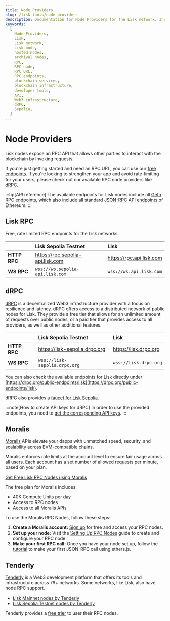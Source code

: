 ```yaml
---
title: Node Providers
slug: /lisk-tools/node-providers
description: Documentation for Node Providers for the Lisk network. Including details on their services, supported networks, and pricing plans.
keywords:
  [
    Node Providers,
    Lisk,
    Lisk network,
    Lisk node,
    hosted nodes,
    archival nodes,
    RPC,
    RPC node,
    RPC URL,
    RPC endpoints,
    blockchain services,
    blockchain infrastructure,
    developer tools,
    API,
    Web3 infrastructure,
    dRPC,
    Sepolia,
  ]
---
```


# Node Providers

Lisk nodes expose an RPC API that allows other parties to interact with the blockchain by invoking requests.

If you're just getting started and need an RPC URL, you can use our [free endpoints](#lisk-rpc).
If you're looking to strengthen your app and avoid rate-limiting for your users, please check out our available RPC node providers like [dRPC](#drpc).

:::tip[API reference]
The available endpoints for Lisk nodes include all [Geth RPC endpoints](https://geth.ethereum.org/docs/interacting-with-geth/rpc), which also include all standard [JSON-RPC API endpoints](https://ethereum.github.io/execution-apis/api-documentation/) of Ethereum. 
:::

## Lisk RPC

Free, rate limited RPC endpoints for the Lisk networks.

|               | Lisk Sepolia Testnet              | Lisk                      |
| :------       | :------                           | :-----------------------  |
|**HTTP RPC**   | https://rpc.sepolia-api.lisk.com  | https://rpc.api.lisk.com  |
|**WS RPC**     | `wss://ws.sepolia-api.lisk.com`   | `wss://ws.api.lisk.com`   |


## dRPC

[dRPC](https://drpc.org/) is a decentralized Web3 infrastructure provider with a focus on resilience and latency.
dRPC offers access to a distributed network of public nodes for Lisk.
They provide a free tier that allows for an unlimited amount of requests over public nodes, or a paid tier that provides access to all providers, as well as other additional features.

|               | Lisk Sepolia Testnet              | Lisk                      |
| :------       | :------                           | :-----------------------  |
|**HTTP RPC**   | https://lisk-sepolia.drpc.org  | https://lisk.drpc.org  |
|**WS RPC**     | `wss://lisk-sepolia.drpc.org`   | `wss://lisk.drpc.org`   |

You can also check the available endpoints for Lisk directly under [https://drpc.org/public-endpoints/lisk](https://drpc.org/public-endpoints/lisk).

dRPC also provides a [faucet for Lisk Sepolia](./faucets.md#drpc-faucet).

:::note[How to create API keys for dRPC]
In order to use the provided endpoints, you need to [get the corresponding API keys](https://docs.drpc.org/gettingstarted/createaccount).
:::

## Moralis

[Moralis](https://developers.moralis.com/chains/lisk/) APIs elevate your dapps with unmatched speed, security, and scalability across EVM-compatible chains.

Moralis enforces rate limits at the account level to ensure fair usage across all users.
Each account has a set number of allowed requests per minute, based on your plan.

[Get Free Lisk RPC Nodes using Moralis](https://developers.moralis.com/chains/lisk/)

The free plan for Moralis includes:

- 40K Compute Units per day
- Access to RPC nodes
- Access to all Moralis APIs

To use the Moralis RPC Nodes, follow these steps:

1. **Create a Moralis account:** [Sign up](https://admin.moralis.com/) for free and access your RPC nodes.
2. **Set up your node:** Visit the [Setting Up RPC Nodes](https://docs.moralis.com/get-your-node-api-key) guide to create and configure your RPC node.
3. **Make your first RPC call:** Once you have your node set up, follow the [tutorial](https://docs.moralis.com/make-your-first-rpc-call) to make your first JSON-RPC call using ethers.js.

## Tenderly

[Tenderly](https://tenderly.co/) is a Web3 development platform that offers its tools and infrastructure across 79+ networks. Some networks, like Lisk, also have node RPC support.

- [Lisk Mainnet nodes by Tenderly](https://docs.tenderly.co/node/rpc-reference/lisk)
- [Lisk Sepolia Testnet nodes by Tenderly](https://docs.tenderly.co/node/rpc-reference/lisk-sepolia)

Tenderly provides a [free trier](https://tenderly.co/pricing) to user their RPC nodes.